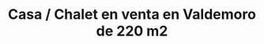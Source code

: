 ---
title: "Casa / Chalet en venta en Valdemoro de 220 m2"
description: |
    AC GABINETE INMOBILIARIO. Vende Local, en Fuenlabrada. Zona Centro. Construido en el año 1978, tiene 48 m2 (Según catastro). Posibilidad de CAMBIO DE USO. Posibilidad también de alquiler.
    Local, con varias estancias. Posibilidad de sacar una vivienda. Con Salón. Cocina. Dos habitaciones con sus armarios empotrados. Baño
    A 10 minutos del M-50. A 10 minutos de C.C. Plaza de La Estación. A 5 minutos de RENFE y METRO FUENLABRADA CENTRAL. Autobuses urbanos e interurbanos a 3 minutos.
    Zona peatonal. Con comercios de barrio, donde tener las necesidades del día a día cubiertas.
    Parking próximo.
    Colegios, guarderías e institutos próximos.

    Como ven, dispone de todos los servicios y comodidades para hacernos la vida fácil y cómoda, sin prescindir de ningún servicio de primera necesidad.

    DISPONEMOS DE FINANCIACION HASTA EL 100x100.

    NO DUDE EN VISITARLO.

    Ac Gabinete Inmobiliario. Expertos en el sector. Consúltenos sin compromiso.
    ¿Sueñas con un hogar? Nosotros te lo ofrecemos
    Encuentra más en http://www.acgabineteinmobiliario.com
area: 220
houseType: "Casa / Chalet"
reference: "Ref: AC-87"
bedrooms: 4
bathrooms: 4
address: "Calle Colombia, Valdemoro"
videos:
images: 
    -   "/ImgProperties/Calle-Colombia-Valdemoro/ColombiaImg.jpg"
features: 
    extras:
    -   "Garaje individual"
    -   "Aire acondicionado"
    -   "Armarios empotrados"
    -   "Calefacción de gas natural individual"
    -   "Cocina amueblada"
    -   "Edificio con garaje"
    -   "Exterior"
    -   "Luminoso"
    -   "Patio de uso"
    -   "Piscina"
    -   "Porche"
    -   "Ventanas climalit"
    pricePerMeter: 1795.45
    usableArea: 190 
    plotArea: 200 
    floors: 3
    constructionYear: 2002
    totalPrice: "395.000"
energeticCertification:
    consumption: "En trámite"
    co2Emissions: "En trámite"
---